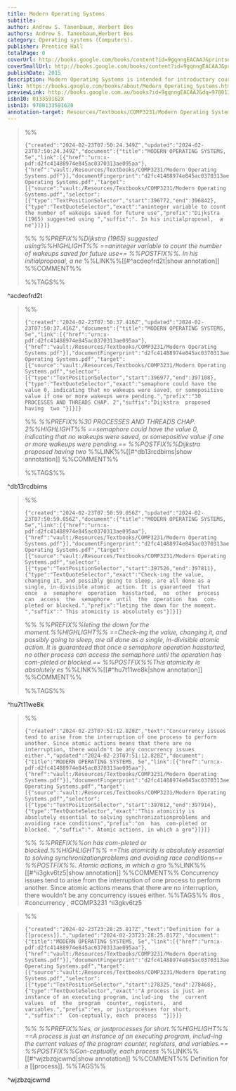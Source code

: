 ```yaml
---
title: Modern Operating Systems
subtitle: 
author: Andrew S. Tanenbaum, Herbert Bos
authors: Andrew S. Tanenbaum,Herbert Bos
category: Operating systems (Computers).
publisher: Prentice Hall
totalPage: 0
coverUrl: http://books.google.com/books/content?id=9gqnngEACAAJ&printsec=frontcover&img=1&zoom=1&source=gbs_api
coverSmallUrl: http://books.google.com/books/content?id=9gqnngEACAAJ&printsec=frontcover&img=1&zoom=5&source=gbs_api
publishDate: 2015
description: Modern Operating Systems is intended for introductory courses in Operating Systems in Computer Science, Computer Engineering, and Electrical Engineering programs.
link: https://books.google.com/books/about/Modern_Operating_Systems.html?hl=&id=9gqnngEACAAJ
previewLink: http://books.google.com.au/books?id=9gqnngEACAAJ&dq=9780137618873&hl=&as_pt=BOOKS&cd=1&source=gbs_api
isbn10: 013359162X
isbn13: 9780133591620
annotation-target: Resources/Textbooks/COMP3231/Modern Operating Systems.pdf
---
```



>%%
>```annotation-json
>{"created":"2024-02-23T07:50:24.349Z","updated":"2024-02-23T07:50:24.349Z","document":{"title":"MODERN OPERATING SYSTEMS, 5e","link":[{"href":"urn:x-pdf:d2fc41488974e845ac0370313ae095aa"},{"href":"vault:/Resources/Textbooks/COMP3231/Modern Operating Systems.pdf"}],"documentFingerprint":"d2fc41488974e845ac0370313ae095aa"},"uri":"vault:/Resources/Textbooks/COMP3231/Modern Operating Systems.pdf","target":[{"source":"vault:/Resources/Textbooks/COMP3231/Modern Operating Systems.pdf","selector":[{"type":"TextPositionSelector","start":396772,"end":396842},{"type":"TextQuoteSelector","exact":"aninteger variable to count the number of wakeups saved for future use","prefix":"Dijkstra (1965) suggested using ","suffix":". In his initialproposal,  a  ne"}]}]}
>```
>%%
>*%%PREFIX%%Dijkstra (1965) suggested using%%HIGHLIGHT%% ==aninteger variable to count the number of wakeups saved for future use== %%POSTFIX%%. In his initialproposal,  a  ne*
>%%LINK%%[[#^acdeofrd2t|show annotation]]
>%%COMMENT%%
>
>%%TAGS%%
>
^acdeofrd2t


>%%
>```annotation-json
>{"created":"2024-02-23T07:50:37.416Z","updated":"2024-02-23T07:50:37.416Z","document":{"title":"MODERN OPERATING SYSTEMS, 5e","link":[{"href":"urn:x-pdf:d2fc41488974e845ac0370313ae095aa"},{"href":"vault:/Resources/Textbooks/COMP3231/Modern Operating Systems.pdf"}],"documentFingerprint":"d2fc41488974e845ac0370313ae095aa"},"uri":"vault:/Resources/Textbooks/COMP3231/Modern Operating Systems.pdf","target":[{"source":"vault:/Resources/Textbooks/COMP3231/Modern Operating Systems.pdf","selector":[{"type":"TextPositionSelector","start":396977,"end":397108},{"type":"TextQuoteSelector","exact":"semaphore could have the value 0, indicating that no wakeups were saved, or somepositive value if one or more wakeups were pending.","prefix":"30 PROCESSES AND THREADS CHAP. 2","suffix":"Dijkstra  proposed  having  two "}]}]}
>```
>%%
>*%%PREFIX%%30 PROCESSES AND THREADS CHAP. 2%%HIGHLIGHT%% ==semaphore could have the value 0, indicating that no wakeups were saved, or somepositive value if one or more wakeups were pending.== %%POSTFIX%%Dijkstra  proposed  having  two*
>%%LINK%%[[#^db13rcdbims|show annotation]]
>%%COMMENT%%
>
>%%TAGS%%
>
^db13rcdbims


>%%
>```annotation-json
>{"created":"2024-02-23T07:50:59.056Z","updated":"2024-02-23T07:50:59.056Z","document":{"title":"MODERN OPERATING SYSTEMS, 5e","link":[{"href":"urn:x-pdf:d2fc41488974e845ac0370313ae095aa"},{"href":"vault:/Resources/Textbooks/COMP3231/Modern Operating Systems.pdf"}],"documentFingerprint":"d2fc41488974e845ac0370313ae095aa"},"uri":"vault:/Resources/Textbooks/COMP3231/Modern Operating Systems.pdf","target":[{"source":"vault:/Resources/Textbooks/COMP3231/Modern Operating Systems.pdf","selector":[{"type":"TextPositionSelector","start":397526,"end":397811},{"type":"TextQuoteSelector","exact":"Check-ing the value, changing it, and possibly going to sleep, are all done as a single, in-divisible atomic  action. It is guaranteed  that  once  a  semaphore  operation  hasstarted,  no  other  process  can  access  the  semaphore  until  the  operation  has  com-pleted or blocked.","prefix":"leting the down for the moment. ","suffix":" This atomicity is absolutely es"}]}]}
>```
>%%
>*%%PREFIX%%leting the down for the moment.%%HIGHLIGHT%% ==Check-ing the value, changing it, and possibly going to sleep, are all done as a single, in-divisible atomic  action. It is guaranteed  that  once  a  semaphore  operation  hasstarted,  no  other  process  can  access  the  semaphore  until  the  operation  has  com-pleted or blocked.== %%POSTFIX%%This atomicity is absolutely es*
>%%LINK%%[[#^hu7t11we8k|show annotation]]
>%%COMMENT%%
>
>%%TAGS%%
>
^hu7t11we8k


>%%
>```annotation-json
>{"created":"2024-02-23T07:51:12.828Z","text":"Concurrency issues tend to arise from the interruption of one process to perform another. Since atomic actions means that there are no interruption, there wouldn't be any concurrency issues either.","updated":"2024-02-23T07:51:12.828Z","document":{"title":"MODERN OPERATING SYSTEMS, 5e","link":[{"href":"urn:x-pdf:d2fc41488974e845ac0370313ae095aa"},{"href":"vault:/Resources/Textbooks/COMP3231/Modern Operating Systems.pdf"}],"documentFingerprint":"d2fc41488974e845ac0370313ae095aa"},"uri":"vault:/Resources/Textbooks/COMP3231/Modern Operating Systems.pdf","target":[{"source":"vault:/Resources/Textbooks/COMP3231/Modern Operating Systems.pdf","selector":[{"type":"TextPositionSelector","start":397812,"end":397914},{"type":"TextQuoteSelector","exact":"This atomicity is absolutely essential to solving synchronizationproblems and avoiding race conditions","prefix":"on  has  com-pleted or blocked. ","suffix":". Atomic actions, in which a gro"}]}]}
>```
>%%
>*%%PREFIX%%on  has  com-pleted or blocked.%%HIGHLIGHT%% ==This atomicity is absolutely essential to solving synchronizationproblems and avoiding race conditions== %%POSTFIX%%. Atomic actions, in which a gro*
>%%LINK%%[[#^ii3gkv6tz5|show annotation]]
>%%COMMENT%%
>Concurrency issues tend to arise from the interruption of one process to perform another. Since atomic actions means that there are no interruption, there wouldn't be any concurrency issues either.
>%%TAGS%%
> #os , #concurrency , #COMP3231
^ii3gkv6tz5


>%%
>```annotation-json
>{"created":"2024-02-23T23:28:25.817Z","text":"Definition for a [[process]].","updated":"2024-02-23T23:28:25.817Z","document":{"title":"MODERN OPERATING SYSTEMS, 5e","link":[{"href":"urn:x-pdf:d2fc41488974e845ac0370313ae095aa"},{"href":"vault:/Resources/Textbooks/COMP3231/Modern Operating Systems.pdf"}],"documentFingerprint":"d2fc41488974e845ac0370313ae095aa"},"uri":"vault:/Resources/Textbooks/COMP3231/Modern Operating Systems.pdf","target":[{"source":"vault:/Resources/Textbooks/COMP3231/Modern Operating Systems.pdf","selector":[{"type":"TextPositionSelector","start":278325,"end":278468},{"type":"TextQuoteSelector","exact":"A process is just an instance of an executing program, includ-ing  the  current  values  of  the  program  counter, registers,  and  variables.","prefix":"es, or justprocesses for short. ","suffix":"  Con-ceptually, each  process  "}]}]}
>```
>%%
>*%%PREFIX%%es, or justprocesses for short.%%HIGHLIGHT%% ==A process is just an instance of an executing program, includ-ing  the  current  values  of  the  program  counter, registers,  and  variables.== %%POSTFIX%%Con-ceptually, each  process*
>%%LINK%%[[#^wjzbzqjcwmd|show annotation]]
>%%COMMENT%%
>Definition for a [[process]].
>%%TAGS%%
>
^wjzbzqjcwmd
